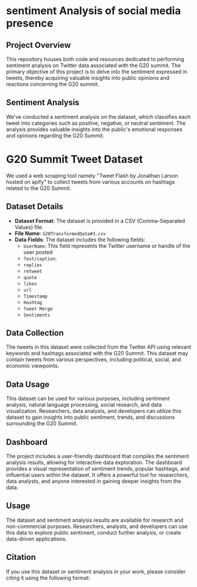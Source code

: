 # sentiment Analysis of social media presence

### 

## Project Overview

This repository houses both code and resources dedicated to performing sentiment analysis on Twitter data associated with the G20 summit. The primary objective of this project is to delve into the sentiment expressed in tweets, thereby acquiring valuable insights into public opinions and reactions concerning the G20 summit.

## Sentiment Analysis

We've conducted a sentiment analysis on the dataset, which classifies each tweet into categories such as positive, negative, or neutral sentiment. The analysis provides valuable insights into the public's emotional responses and opinions regarding the G20 Summit. 

# G20 Summit Tweet Dataset

We used a web scraping tool namely "Tweet Flash by Jonathan Larson hosted on apify" to collect tweets from various accounts on hashtags related to the G20 Summit.

## Dataset Details

- **Dataset Format**: The dataset is provided in a CSV (Comma-Separated Values) file.
- **File Name**: `G20TransformedData#3.csv`
- **Data Fields**: The dataset includes the following fields:
  - `UserName`: This field represents the Twitter username or handle of the user posted 
  - `Text/caption`:
  - `replies`
  - `retweet`
  - `quote`
  - `likes`
  - `url`
  - `Timestamp`
  - `Hashtag`
  - `Tweet Merge`
  - `Sentiments`

## Data Collection

The tweets in this dataset were collected from the Twitter API using relevant keywords and hashtags associated with the G20 Summit. This dataset may contain tweets from various perspectives, including political, social, and economic viewpoints.

## Data Usage

This dataset can be used for various purposes, including sentiment analysis, natural language processing, social research, and data visualization. Researchers, data analysts, and developers can utilize this dataset to gain insights into public sentiment, trends, and discussions surrounding the G20 Summit.


## Dashboard

The project includes a user-friendly dashboard that compiles the sentiment analysis results, allowing for interactive data exploration. The dashboard provides a visual representation of sentiment trends, popular hashtags, and influential users within the dataset. It offers a powerful tool for researchers, data analysts, and anyone interested in gaining deeper insights from the data.

## Usage

The dataset and sentiment analysis results are available for research and non-commercial purposes. Researchers, analysts, and developers can use this data to explore public sentiment, conduct further analysis, or create data-driven applications.

## Citation

If you use this dataset or sentiment analysis in your work, please consider citing it using the following format:
